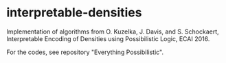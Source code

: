 # interpretable-densities
Implementation of algorithms from O. Kuzelka, J. Davis, and S. Schockaert, Interpretable Encoding of Densities using Possibilistic Logic, ECAI 2016.

For the codes, see repository "Everything Possibilistic".
